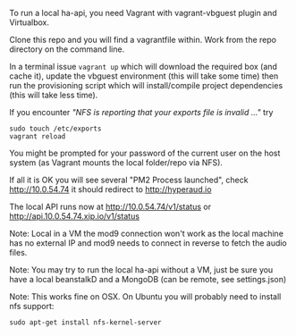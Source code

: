 
To run a local ha-api, you need Vagrant with vagrant-vbguest plugin and Virtualbox.

Clone this repo and you will find a vagrantfile within. Work from the repo directory on the command line.

In a terminal issue `vagrant up` which will download the required box (and cache it), update the vbguest environment (this will take some time) then run the provisioning script which will install/compile project dependencies (this will take less time).

If you encounter *"NFS is reporting that your exports file is invalid ..."* try 

`````
sudo touch /etc/exports
vagrant reload
`````


You might be prompted for your password of the current user on the host system (as Vagrant mounts the local folder/repo via NFS).

If all it is OK you will see several "PM2 Process launched", check http://10.0.54.74 it should redirect to http://hyperaud.io 

The local API runs now at http://10.0.54.74/v1/status or http://api.10.0.54.74.xip.io/v1/status 



Note: Local in a VM the mod9 connection won't work as the local machine has no external IP and mod9 needs to connect in reverse to fetch the audio files.

Note: You may try to run the local ha-api without a VM, just be sure you have a local beanstalkD and a MongoDB (can be remote, see settings.json)

Note: This works fine on OSX. On Ubuntu you will probably need to install nfs support:
`````
sudo apt-get install nfs-kernel-server
`````

